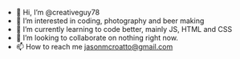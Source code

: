 - 👋 Hi, I’m @creativeguy78
- 👀 I’m interested in coding, photography and beer making
- 🌱 I’m currently learning to code better, mainly JS, HTML and CSS
- 💞️ I’m looking to collaborate on nothing right now.
- 📫 How to reach me jasonmcroatto@gmail.com

<!---
creativeguy78/creativeguy78 is a ✨ special ✨ repository because its `README.md` (this file) appears on your GitHub profile.
You can click the Preview link to take a look at your changes.
--->
